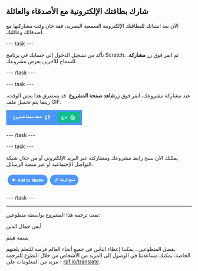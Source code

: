 ## شارك بطاقتك الإلكترونية مع الأصدقاء والعائلة

الآن بعد انشائك للبطاقتك الإلكترونية السمعية البصرية، فقد حان وقت مشاركتها مع أصدقائك وعائلتك.

--- task ---

تأكد من تسجيل الدخول إلى حسابك في برنامج Scratch، ثم انقر فوق زر **مشاركة**، للسماح للآخرين بعرض مشروعك.

--- /task ---

--- task ---

عند مشاركة مشروعك، انقر فوق زر**شاهد صفحة المشروع**. قد يستغرق هذا بعض الوقت، ريثما يتم تحميل ملف GIF.

![الصورة تظهر صفحة المشروع](images/projects-page.png)

--- /task ---

--- task ---

يمكنك الآن نسخ رابط مشروعك ومشاركته عبر البريد الإلكتروني أو من خلال شبكة التواصل الإجتماعية أو عبر منصة الرسائل.

![الصورة تظهر نسخ الرابط](images/copy-link.png)

--- /task ---


***
تمت ترجمة هذا المشروع بواسطة متطوعين:

أيمن جمال الدين

بسمة هيثم

بفضل المتطوعين ، يمكننا إعطاء الناس في جميع أنحاء العالم فرصة للتعلم بلغتهم الخاصة. يمكنك مساعدتنا في الوصول إلى المزيد من الأشخاص من خلال التطوع للترجمة - مزيد من المعلومات على [rpf.io/translate](https://rpf.io/translate).

